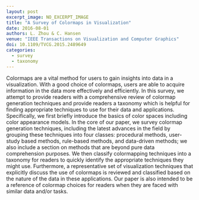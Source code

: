 ```yaml
---
layout: post
excerpt_image: NO_EXCERPT_IMAGE
title: "A Survey of Colormaps in Visualization"
date: 2016-08-01
authors: L. Zhou & C. Hansen
venue: "IEEE Transactions on Visualization and Computer Graphics"
doi: 10.1109/TVCG.2015.2489649
categories:
  - survey
  - taxonomy
---
```

Colormaps are a vital method for users to gain insights into data in a visualization. With a good choice of colormaps, users are able to acquire information in the data more effectively and efficiently. In this survey, we attempt to provide readers with a comprehensive review of colormap generation techniques and provide readers a taxonomy which is helpful for finding appropriate techniques to use for their data and applications. Specifically, we first briefly introduce the basics of color spaces including color appearance models. In the core of our paper, we survey colormap generation techniques, including the latest advances in the field by grouping these techniques into four classes: procedural methods, user-study based methods, rule-based methods, and data-driven methods; we also include a section on methods that are beyond pure data comprehension purposes. We then classify colormapping techniques into a taxonomy for readers to quickly identify the appropriate techniques they might use. Furthermore, a representative set of visualization techniques that explicitly discuss the use of colormaps is reviewed and classified based on the nature of the data in these applications. Our paper is also intended to be a reference of colormap choices for readers when they are faced with similar data and/or tasks.
